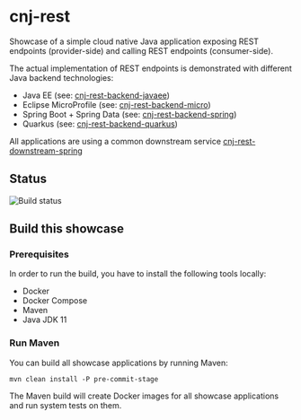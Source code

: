 # cnj-rest

Showcase of a simple cloud native Java application exposing REST endpoints (provider-side) and calling REST endpoints (consumer-side).

The actual implementation of REST endpoints is demonstrated with different Java backend technologies:

* Java EE (see: [cnj-rest-backend-javaee](cnj-rest-backend-javaee/README.md))
* Eclipse MicroProfile (see: [cnj-rest-backend-micro](cnj-rest-backend-micro/README.md))
* Spring Boot + Spring Data (see: [cnj-rest-backend-spring](cnj-rest-backend-spring/README.md))
* Quarkus (see: [cnj-rest-backend-quarkus](cnj-rest-backend-quarkus/README.md))

All applications are using a common downstream service [cnj-rest-downstream-spring](cnj-rest-downstream-spring/README.md)

## Status
![Build status](https://drone.at.automotive.msg.team/api/badges/cloudtrain/cnj-rest/status.svg)

## Build this showcase 

### Prerequisites

In order to run the build, you have to install the following tools locally:
* Docker
* Docker Compose 
* Maven
* Java JDK 11   

### Run Maven

You can build all showcase applications by running Maven:
```
mvn clean install -P pre-commit-stage
```

The Maven build will create Docker images for all showcase applications and run system tests on them.